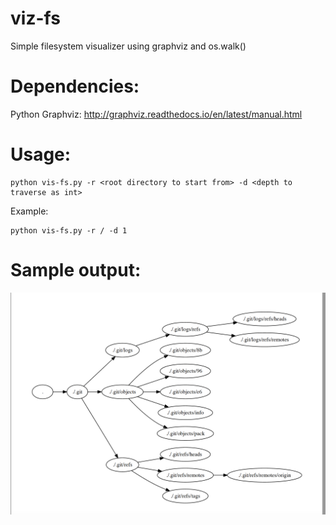 # viz-fs
Simple filesystem visualizer using graphviz and os.walk()

# Dependencies:
Python Graphviz: http://graphviz.readthedocs.io/en/latest/manual.html

# Usage:
```
python vis-fs.py -r <root directory to start from> -d <depth to traverse as int>
```
Example:
```
python vis-fs.py -r / -d 1
```

# Sample output:
![Sample](https://raw.githubusercontent.com/csthompson/viz-fs/master/sample.tiff)
